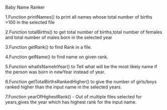 Baby Name Ranker


1.Function printNames() to print all names whose total number of births >100 in the selected file

2.Function totalBirths() to get total number of births,total number of females and total number of males born in the selected year

3.Function getRank() to find Rank in a file.

4.Function getName() to find name on given rank.

5.Function whatIsNameInYear() to Tell what will be the most likely name if the person was born in newYear instead of year.

6.Function getTotalBirthsRankedHigher() to give the number of girls/boys ranked higher than the input name in the selected years.

7.Function yearOfHighestRank() - Out of multiple files selected for years,gives the year which has highest rank for the input name.
